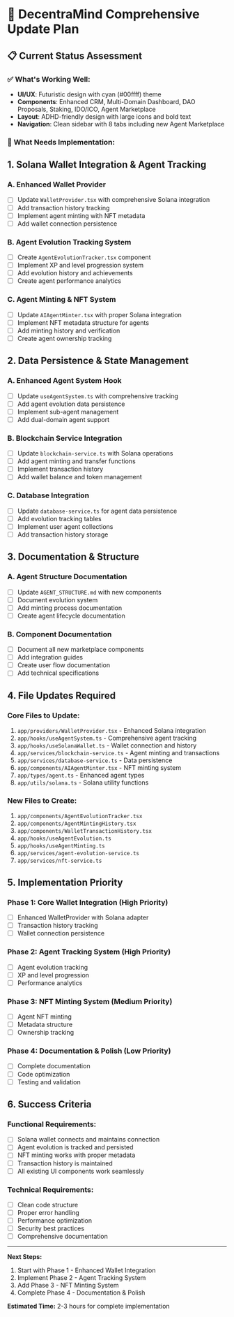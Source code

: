 # 🚀 DecentraMind Comprehensive Update Plan

## 📋 **Current Status Assessment**

### ✅ **What's Working Well:**
- **UI/UX**: Futuristic design with cyan (#00ffff) theme
- **Components**: Enhanced CRM, Multi-Domain Dashboard, DAO Proposals, Staking, IDO/ICO, Agent Marketplace
- **Layout**: ADHD-friendly design with large icons and bold text
- **Navigation**: Clean sidebar with 8 tabs including new Agent Marketplace

### 🔧 **What Needs Implementation:**

## 1. **Solana Wallet Integration & Agent Tracking**

### **A. Enhanced Wallet Provider**
- [ ] Update `WalletProvider.tsx` with comprehensive Solana integration
- [ ] Add transaction history tracking
- [ ] Implement agent minting with NFT metadata
- [ ] Add wallet connection persistence

### **B. Agent Evolution Tracking System**
- [ ] Create `AgentEvolutionTracker.tsx` component
- [ ] Implement XP and level progression system
- [ ] Add evolution history and achievements
- [ ] Create agent performance analytics

### **C. Agent Minting & NFT System**
- [ ] Update `AIAgentMinter.tsx` with proper Solana integration
- [ ] Implement NFT metadata structure for agents
- [ ] Add minting history and verification
- [ ] Create agent ownership tracking

## 2. **Data Persistence & State Management**

### **A. Enhanced Agent System Hook**
- [ ] Update `useAgentSystem.ts` with comprehensive tracking
- [ ] Add agent evolution data persistence
- [ ] Implement sub-agent management
- [ ] Add dual-domain agent support

### **B. Blockchain Service Integration**
- [ ] Update `blockchain-service.ts` with Solana operations
- [ ] Add agent minting and transfer functions
- [ ] Implement transaction history
- [ ] Add wallet balance and token management

### **C. Database Integration**
- [ ] Update `database-service.ts` for agent data persistence
- [ ] Add evolution tracking tables
- [ ] Implement user agent collections
- [ ] Add transaction history storage

## 3. **Documentation & Structure**

### **A. Agent Structure Documentation**
- [ ] Update `AGENT_STRUCTURE.md` with new components
- [ ] Document evolution system
- [ ] Add minting process documentation
- [ ] Create agent lifecycle documentation

### **B. Component Documentation**
- [ ] Document all new marketplace components
- [ ] Add integration guides
- [ ] Create user flow documentation
- [ ] Add technical specifications

## 4. **File Updates Required**

### **Core Files to Update:**
1. `app/providers/WalletProvider.tsx` - Enhanced Solana integration
2. `app/hooks/useAgentSystem.ts` - Comprehensive agent tracking
3. `app/hooks/useSolanaWallet.ts` - Wallet connection and history
4. `app/services/blockchain-service.ts` - Agent minting and transactions
5. `app/services/database-service.ts` - Data persistence
6. `app/components/AIAgentMinter.tsx` - NFT minting system
7. `app/types/agent.ts` - Enhanced agent types
8. `app/utils/solana.ts` - Solana utility functions

### **New Files to Create:**
1. `app/components/AgentEvolutionTracker.tsx`
2. `app/components/AgentMintingHistory.tsx`
3. `app/components/WalletTransactionHistory.tsx`
4. `app/hooks/useAgentEvolution.ts`
5. `app/hooks/useAgentMinting.ts`
6. `app/services/agent-evolution-service.ts`
7. `app/services/nft-service.ts`

## 5. **Implementation Priority**

### **Phase 1: Core Wallet Integration** (High Priority)
- [ ] Enhanced WalletProvider with Solana adapter
- [ ] Transaction history tracking
- [ ] Wallet connection persistence

### **Phase 2: Agent Tracking System** (High Priority)
- [ ] Agent evolution tracking
- [ ] XP and level progression
- [ ] Performance analytics

### **Phase 3: NFT Minting System** (Medium Priority)
- [ ] Agent NFT minting
- [ ] Metadata structure
- [ ] Ownership tracking

### **Phase 4: Documentation & Polish** (Low Priority)
- [ ] Complete documentation
- [ ] Code optimization
- [ ] Testing and validation

## 6. **Success Criteria**

### **Functional Requirements:**
- [ ] Solana wallet connects and maintains connection
- [ ] Agent evolution is tracked and persisted
- [ ] NFT minting works with proper metadata
- [ ] Transaction history is maintained
- [ ] All existing UI components work seamlessly

### **Technical Requirements:**
- [ ] Clean code structure
- [ ] Proper error handling
- [ ] Performance optimization
- [ ] Security best practices
- [ ] Comprehensive documentation

---

**Next Steps:**
1. Start with Phase 1 - Enhanced Wallet Integration
2. Implement Phase 2 - Agent Tracking System
3. Add Phase 3 - NFT Minting System
4. Complete Phase 4 - Documentation & Polish

**Estimated Time:** 2-3 hours for complete implementation 